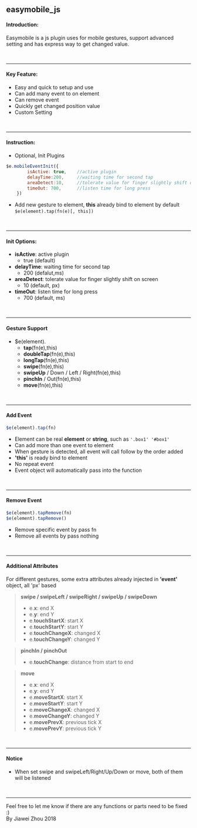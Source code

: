 easymobile_js
---
#### Introduction:
Easymobile is a js plugin uses for mobile gestures, support advanced setting and has express way to get changed value.

<br/>

---

#### Key Feature:
+ Easy and quick to setup and use
+ Can add many event to on element
+ Can remove event
+ Quickly get changed position value
+ Custom Setting

<br/>

---

#### Instruction:
+ Optional, Init Plugins
```javascript
$e.mobileEventInit({
        isActive: true,    //active plugin
        delayTime:200,     //waiting time for second tap
        areaDetect:10,     //tolerate value for finger slightly shift on screen
        timeOut: 700,      //listen time for long press
    })
```
+  Add new gesture to element, **this** already bind to element by default `$e(element).tap(fn(e)[, this])`

<br/>

---

#### Init Options:
+ **isActive**: active plugin
    + true (default)
+ **delayTime**: waiting time for second tap
    + 200 (defalut,ms)
+ **areaDetect**: tolerate value for finger slightly shift on screen
    + 10 (default, px)
+ **timeOut**: listen time for long press
    + 700 (default, ms)

<br/>

---

#### Gesture Support
+ $e(element).<br>
    + **tap**(fn(e),this)
    + **doubleTap**(fn(e),this)
    + **longTap**(fn(e),this)
    + **swipe**(fn(e),this)
    + **swipeUp** / Down / Left / Right(fn(e),this)
    + **pinchIn** / Out(fn(e),this)
    + **move**(fn(e),this)
   
<br/>

---

#### Add Event
```javascript
$e(element).tap(fn)
```
+ Element can be real **element** or **string**, such as `'.box1' '#box1'`
+ Can add more than one event to element
+ When gesture is detected, all event will call follow by the order added
+ **'this'** is ready bind to element
+ No repeat event
+ Event object will automatically pass into the function

<br/>

---

#### Remove Event
```javascript
$e(element).tapRemove(fn)
$e(element).tapRemove()
```
+ Remove specific event by pass fn
+ Remove all events by pass nothing

<br/>

---

#### Additional Attributes
For different gestures, some extra attributes already injected in **'event'** object, all 'px' based
> **swipe / swipeLeft / swipeRight / swipeUp / swipeDown**
>+ e.**x**: end X
>+ e.**y**: end Y
>+ e.**touchStartX**: start X
>+ e.**touchStartY**: start Y
>+ e.**touchChangeX**: changed X
>+ e.**touchChangeY**: changed Y

> **pinchIn / pinchOut**
>+ e.**touchChange**: distance from start to end

> **move**
>+ e.**x**: end X
>+ e.**y**: end Y
>+ e.**moveStartX**: start X
>+ e.**moveStartY**: start Y
>+ e.**moveChangeX**: changed X
>+ e.**moveChangeY**: changed Y
>+ e.**movePrevX**: previous tick X
>+ e.**movePrevY**: previous tick Y

<br/>

---

#### Notice
+ When set swipe and swipeLeft/Right/Up/Down or move, both of them will be listened

<br/>

---

Feel free to let me know if there are any functions or parts need to be fixed :)
<br>By Jiawei Zhou 2018
